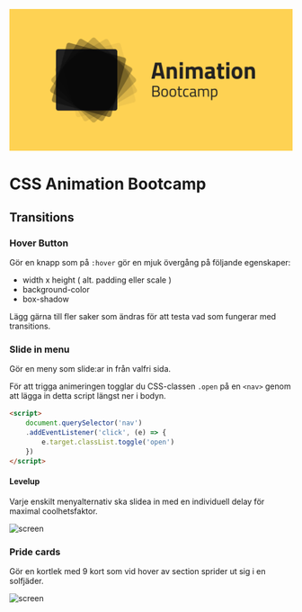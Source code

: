 ![screen](poster.png)

# CSS Animation Bootcamp

## Transitions

### Hover Button
Gör en knapp som på ```:hover``` gör en mjuk övergång på följande egenskaper: 

* width x height ( alt. padding eller scale )
* background-color
* box-shadow

Lägg gärna till fler saker som ändras för att testa vad som fungerar med transitions.


### Slide in menu

Gör en meny som slide:ar in från valfri sida.

För att trigga animeringen togglar du CSS-classen ```.open``` på en ```<nav>``` genom att lägga in detta script längst ner i bodyn.

```html
<script>
    document.querySelector('nav')
    .addEventListener('click', (e) => {
        e.target.classList.toggle('open')
    })
</script>
```

#### Levelup
Varje enskilt menyalternativ ska slidea in med en individuell delay för maximal coolhetsfaktor.

![screen](/övningar/02_slidein_menu/screen.png)


### Pride cards

Gör en kortlek med 9 kort som vid hover av section sprider ut sig i en solfjäder.

![screen](/övningar/03_cardspread/screen.png)
